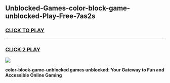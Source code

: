 
## Unblocked-Games-color-block-game-unblocked-Play-Free-7as2s
<h3>
<a href="https://premium76.site?title=color-block-game-unblocked&ref=17A">CLICK TO PLAY</a></h3>
<hr>

<h3>
<a href="https://premium76.site?title=color-block-game-unblocked&ref=17A">CLICK 2 PLAY</a>
  
</h3>

<a href="https://premium76.site?title=color-block-game-unblocked&ref=17A"><img src="https://clearcache.store/games.png"></a>


**color-block-game-unblocked games unblocked: Your Gateway to Fun and Accessible Online Gaming**
